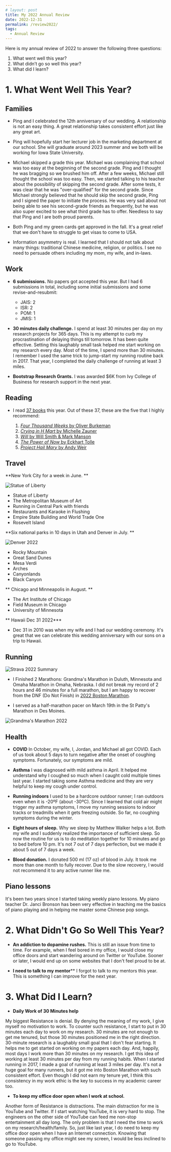 ```yaml
---
# layout: post
title: My 2022 Annual Review
date: 2022-12-31
permalink: /review2022/
tags:
  - Annual Review
---
```



Here is my annual review of 2022 to answer the following three questions:

1. What went well this year?
1. What didn’t go so well this year?
1. What did I learn? 

# 1. What Went Well This Year?

## Families

- Ping and I celebrated the 12th anniversary of our wedding. A relationship is not an easy thing. A great relationship takes consistent effort just like any great art. 

- Ping will hopefully start her lecturer job in the marketing department at our school. She will graduate around 2023 summer and we both will be working for Iowa State University. 

- Michael skipped a grade this year. Michael was complaining that school was too easy at the beginning of the second grade. Ping and I thought he was bragging so we brushed him off. After a few weeks, Michael still thought the school was too easy. Then, we started talking to his teacher about the possibility of skipping the second grade. After some tests, it was clear that he was "over-qualified" for the second grade. Since Michael strongly believed that he should skip the second grade, Ping and I signed the paper to initiate the process. He was very sad about not being able to see his second-grade friends as frequently, but he was also super excited to see what third grade has to offer. Needless to say that Ping and I are both proud parents. 

- Both Ping and my green cards get approved in the fall. It's a great relief that we don't have to struggle to get visas to come to USA. 

- Information asymmetry is real. I learned that I should not talk about many things: traditional Chinese medicine, religion, or politics. I see no need to persuade others including my mom, my wife, and in-laws.
 

## Work

- **6 submissions.** No papers got accepted this year. But I had 6 submissions in total, including some initial submissions and some revise-and-resubmit: 

  - JAIS: 2
  - ISR: 2
  - POM: 1
  - JMIS: 1

- **30 minutes daily challenge.** I spend at least 30 minutes per day on my research projects for 365 days. This is my attempt to curb my procrastination of delaying things till tomorrow. It has been quite effective. Setting this laughably small task helped me start working on my research every day. Most of the time, I spend more than 30 minutes. I remember I used the same trick to jump-start my running routine back in 2017. That year, I completed the daily challenge of running at least 3 miles. 

- **Bootstrap Research Grants.** I was awarded $6K from Ivy College of Business for research support in the next year. 

## Reading

- I read [37 books](https://www.goodreads.com/user_challenges/32578977) this year. Out of these 37, these are the five that I highly recommend: 


    1. [*Four Thousand Weeks* by Oliver Burkeman](/notes/four-thousand-weeks)
    2. [*Crying in H Mart* by Michelle Zauner](/notes/crying-in-h-mart)
    3. [*Will* by Will Smith & Mark Manson](/notes/will)
    4. [*The Power of Now* by Eckhart Tolle](/notes/the-power-of-now)
    5. [*Project Hail Mary* by Andy Weir](/notes/project-hail-mary)


## Travel

**New York City for a week in June. **

![Statue of Liberty](files/Liberty2022.jpg)

  - Statue of Liberty
  - The Metropolitan Museum of Art
  - Running in Central Park with friends
  - Restaurants and Karaoke in Flushing
  - Empire State Building and World Trade One
  - Rosevelt Island

**Six national parks in 10 days in Utah and Denver in July. **

![Denver 2022](files/Denver2022.jpg)

  - Rocky Mountain
  - Great Sand Dunes
  - Mesa Verdi 
  - Arches
  - Canyonlands
  - Black Canyon

** Chicago and Minneapolis in August. **

  - The Art Institute of Chicago
  - Field Museum in Chicago
  - University of Minnesota

** Hawaii Dec 31 2022***

  - Dec 31 in 2010 was when my wife and I had our wedding ceremony. It's great that we can celebrate this wedding anniversary with our sons on a trip to Hawaii. 

## Running

![Strava 2022 Summary](files/Strava2022.jpg "Strava 2022 Summary")

- I Finished 2 Marathons: Grandma's Marathon in Duluth, Minnesota and Omaha Marathon in Omaha, Nebraska. I did not break my record of 2 hours and 46 minutes for a full marathon, but I am happy to recover from the DNF (Do Not Finish) in [2022 Boston Marathon](https://chengnie.com/boston2022/).

- I served as a half-marathon pacer on March 19th in the St Patty's Marathon in Des Moines. 

![Grandma's Marathon 2022](files/grandma2022.HEIC "My running buddies from Ames")


## Health

- **COVID** In October, my wife, I, Jordan, and Michael all got COVID. Each of us took about 5 days to turn negative after the onset of coughing symptoms. Fortunately, our symptoms are mild.

- **Asthma** I was diagnosed with mild asthma in April. It helped me understand why I coughed so much when I caught cold multiple times last year. I started taking some Asthma medicine and they are very helpful to keep my cough under control. 

- **Running indoors** I used to be a hardcore outdoor runner; I ran outdoors even when it is -20ºF (about -30ºC). Since I learned that cold air might trigger my asthma symptoms, I move my running sessions to indoor tracks or treadmills when it gets freezing outside. So far, no coughing symptoms during the winter. 

- **Eight hours of sleep.** Why we sleep by Matthew Walker helps a lot. Both my wife and I suddenly realized the importance of sufficient sleep. So now the routine for us is to do meditation together for 10 minutes and go to bed before 10 pm. It's not 7 out of 7 days perfection, but we made it about 5 out of 7 days a week. 

- **Blood donation.**  I donated 500 ml (17 oz) of blood in July. It took me more than one month to fully recover. Due to the slow recovery, I would not recommend it to any active runner like me. 


## Piano lessons

It's been two years since I started taking weekly piano lessons. My piano teacher Dr. Janci Bronson has been very effective in teaching me the basics of piano playing and in helping me master some Chinese pop songs. 

# 2. What Didn't Go So Well This Year?

- **An addiction to dopamine rushes.** This is still an issue from time to time. For example, when I feel bored in my office, I would close my office doors and start wandering around on Twitter or YouTube. Sooner or later, I would end up on some websites that I don't feel proud to be at. 

- **I need to talk to my mentor**** I forgot to talk to my mentors this year. This is something I can improve for the next year. 

# 3. What Did I Learn? 

- **Daily Work of 30 Minutes help** 

My biggest Resistance is denial. By denying the meaning of my work, I give myself no motivation to work. To counter such resistance, I start to put in 30 minutes each day to work on my research. 30 minutes are not enough to get me tenured, but those 30 minutes positioned me in the right direction. 30-minute research is a laughably small goal that I don't fear starting. It helps me to get started on working on my papers each day. And, happily, most days I work more than 30 minutes on my research. I get this idea of working at least 30 minutes per day from my running habits. When I started running in 2017, I made a goal of running at least 3 miles per day. It's not a huge goal for many runners, but it got me into Boston Marathon with such consistent effort. Even though I did not earn my tenure yet, I think this consistency in my work ethic is the key to success in my academic career too. 

- **To keep my office door open when I work at school.** 

Another form of Resistance is distractions. The main distraction for me is YouTube and Twitter. If I start watching YouTube, it is very hard to stop. The engineers on the other side of YouTube can feed me non-stop entertainment all day long. The only problem is that I need the time to work on my research/health/family. So, just like last year, I do need to keep my office door open when I have an Internet connection. Knowing that someone passing my office might see my screen, I would be less inclined to go to YouTube. 
